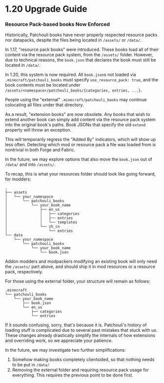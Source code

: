 # 1.20 Upgrade Guide

### Resource Pack-based books Now Enforced

Historically, Patchouli books have never properly respected resource packs nor datapacks,
despite the files being located in `/assets/` or `/data/`.

In 1.17, "resource pack books" were introduced. These books load all of their content via
the resource pack system, from the `/assets/` folder. However, due to technical reasons,
the `book.json` that declares the book must still be located in `/data/`.

In 1.20, this system is now required. All `book.json`s not loaded via
`.minecraft/patchouli_books` must specify `use_resource_pack: true`, and the book contents
must be located under `/assets/<namespace>/patchouli_books/{categories, entries, ...}`.

People using the "external" `.minecraft/patchouli_books` may continue colocating all files
under that directory.

As a result, "extension books" are now obsolete. Any books that wish to extend another
book can simply add content via the resource pack system into the original book's
paths. Book JSONs that specify the old `extend` property will throw an exception.

This will temporarily regress the "Added By" indicators, which will show up less
often. Detecting which mod or resource pack a file was loaded from is nontrivial in both
Forge and Fabric.

In the future, we may explore options that also move the `book.json` out of `/data/` and
into `/assets/`.

To recap, this is what your resources folder should look like going forward, for modders:

```
.
├── assets
│   └── your_namespace
│       └── patchouli_books
│           └── your_book_name
│               ├── en_us
│               │   ├── categories
│               │   ├── entries
│               │   └── templates
│               └── zh_cn
│                   └── entries
└── data
    └── your_namespace
        └── patchouli_books
            └── your_book_name
                └── book.json
```

Addon modders and modpackers modifying an existing book will only need the `/assets/` part
above, and should ship it in mod resources or a resource pack, respectively.

For those using the external folder, your structure will remain as follows:

```
.minecraft
└── patchouli_books
    └── your_book_name
        ├── book.json
        └── en_us
            ├── categories
            └── entries
```

If it sounds confusing, sorry, that's because it is. Patchouli's history of loading stuff
is complicated due to several past mistakes that stuck with us. These changes already
drastically simplify the internals of how extensions and overriding work, so we appreciate
your patience.

In the future, we may investigate two further simplifications:

1. Somehow making books completely clientsided, so that nothing needs to be put in `/data/`
2. Removing the external folder and requiring resource pack usage for everything. This
   requires the previous point to be done first.
